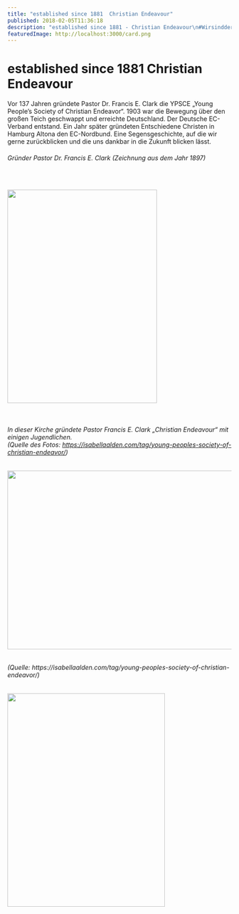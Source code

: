 ```yaml
---
title: "established since 1881  Christian Endeavour"
published: 2018-02-05T11:36:18
description: "established since 1881 - Christian Endeavour\n#WirsindderNordbund #1881 #1904 #ChristianEndeavour #Portland #FranisClark #Segen #Jubiläum #keinbisschenleise"
featuredImage: http://localhost:3000/card.png
---
```


# established since 1881  Christian Endeavour

<p>Vor 137 Jahren gründete Pastor Dr. Francis E. Clark die YPSCE &#8222;Young People’s Society of Christian Endeavor&#8220;. 1903 war die Bewegung über den großen Teich geschwappt und erreichte Deutschland. Der Deutsche EC-Verband entstand. Ein Jahr später gründeten Entschiedene Christen in Hamburg Altona den EC-Nordbund. Eine Segensgeschichte, auf die wir gerne zurückblicken und die uns dankbar in die Zukunft blicken lässt.</p>
<h6><em>Gründer Pastor Dr. Francis E. Clark (Zeichnung aus dem Jahr 1897)</em></h6>
<p>&nbsp;</p>
<p><img data-attachment-id="1432" data-permalink="https://www.ec-nordbund.de/established-since-1881-christian-endeavour/francis-e-clark-gruender-des-ce-bild-von-1898/" data-orig-file="https://www.ec-nordbund.de/wp-content/uploads/Francis-E.-Clark-Gründer-des-CE-Bild-von-1898.jpg" data-orig-size="584,834" data-comments-opened="1" data-image-meta="{&quot;aperture&quot;:&quot;0&quot;,&quot;credit&quot;:&quot;Thomas Seeger&quot;,&quot;camera&quot;:&quot;&quot;,&quot;caption&quot;:&quot;&quot;,&quot;created_timestamp&quot;:&quot;1517828166&quot;,&quot;copyright&quot;:&quot;&quot;,&quot;focal_length&quot;:&quot;0&quot;,&quot;iso&quot;:&quot;0&quot;,&quot;shutter_speed&quot;:&quot;0&quot;,&quot;title&quot;:&quot;&quot;,&quot;orientation&quot;:&quot;0&quot;}" data-image-title="Francis E. Clark Gründer des CE, Bild von 1898" data-image-description="" data-medium-file="https://www.ec-nordbund.de/wp-content/uploads/Francis-E.-Clark-Gründer-des-CE-Bild-von-1898-336x480.jpg" data-large-file="https://www.ec-nordbund.de/wp-content/uploads/Francis-E.-Clark-Gründer-des-CE-Bild-von-1898.jpg" class="alignnone size-medium wp-image-1432" src="https://www.ec-nordbund.de/wp-content/uploads/Francis-E.-Clark-Gründer-des-CE-Bild-von-1898-336x480.jpg" alt="" width="336" height="480" srcset="https://www.ec-nordbund.de/wp-content/uploads/Francis-E.-Clark-Gründer-des-CE-Bild-von-1898-336x480.jpg 336w, https://www.ec-nordbund.de/wp-content/uploads/Francis-E.-Clark-Gründer-des-CE-Bild-von-1898.jpg 584w" sizes="(max-width: 336px) 100vw, 336px" /></p>
<p>&nbsp;</p>
<h6><span id="fbPhotoSnowliftCaption" class="fbPhotosPhotoCaption" tabindex="0" aria-live="polite" data-ft="{&quot;tn&quot;:&quot;K&quot;}"><span class="hasCaption">In dieser Kirche gründete Pastor Francis E. Clark „Christian Endeavour“ mit einigen Jugendlichen.<br />
(Quelle des Fotos: <a href="https://isabellaalden.com/tag/young-peoples-society-of-christian-endeavor/" target="_blank" rel="nofollow noopener" data-lynx-mode="async" data-lynx-uri="https://l.facebook.com/l.php?u=https%3A%2F%2Fisabellaalden.com%2Ftag%2Fyoung-peoples-society-of-christian-endeavor%2F&amp;h=ATONrzkgVDk5BfwK4R3AKvig_rILeI-Vob9Ni3hUJv43QXK_ITgWJxNuqwxf9wF1lPLKi9r5uf1uO70AMPuhkfmeOqjKSHnOAnRIwYo2EM0O3rTUtnZdBk7wP4yArCVgI8N1eod-m8MtG3foxLnnDP_l4S979xNYP8A8DZ_nd7Kle0cptUL-d0dn-RbT7q68KsKQYmkG-6dmfiXd5mPBuWqzJyBX58diZ8KteJbLTjui8V4K40msCOw2Jck29Ms">https://isabellaalden.com/<wbr />tag/<wbr />young-peoples-society-of-ch<wbr />ristian-endeavor/</a>)</span></span></h6>
<p><img data-attachment-id="1433" data-permalink="https://www.ec-nordbund.de/established-since-1881-christian-endeavour/gruendungskirche-christian-endeavour-02-02-1881/" data-orig-file="https://www.ec-nordbund.de/wp-content/uploads/Gründungskirche-Christian-Endeavour-02.02.1881.jpg" data-orig-size="1600,1004" data-comments-opened="1" data-image-meta="{&quot;aperture&quot;:&quot;0&quot;,&quot;credit&quot;:&quot;&quot;,&quot;camera&quot;:&quot;&quot;,&quot;caption&quot;:&quot;&quot;,&quot;created_timestamp&quot;:&quot;0&quot;,&quot;copyright&quot;:&quot;&quot;,&quot;focal_length&quot;:&quot;0&quot;,&quot;iso&quot;:&quot;0&quot;,&quot;shutter_speed&quot;:&quot;0&quot;,&quot;title&quot;:&quot;&quot;,&quot;orientation&quot;:&quot;0&quot;}" data-image-title="Gründungskirche Christian Endeavour 02.02.1881" data-image-description="" data-medium-file="https://www.ec-nordbund.de/wp-content/uploads/Gründungskirche-Christian-Endeavour-02.02.1881-640x402.jpg" data-large-file="https://www.ec-nordbund.de/wp-content/uploads/Gründungskirche-Christian-Endeavour-02.02.1881-1200x753.jpg" class="alignnone size-medium wp-image-1433" src="https://www.ec-nordbund.de/wp-content/uploads/Gründungskirche-Christian-Endeavour-02.02.1881-640x402.jpg" alt="" width="640" height="402" srcset="https://www.ec-nordbund.de/wp-content/uploads/Gründungskirche-Christian-Endeavour-02.02.1881-640x402.jpg 640w, https://www.ec-nordbund.de/wp-content/uploads/Gründungskirche-Christian-Endeavour-02.02.1881-768x482.jpg 768w, https://www.ec-nordbund.de/wp-content/uploads/Gründungskirche-Christian-Endeavour-02.02.1881-1200x753.jpg 1200w, https://www.ec-nordbund.de/wp-content/uploads/Gründungskirche-Christian-Endeavour-02.02.1881.jpg 1600w" sizes="(max-width: 640px) 100vw, 640px" /></p>
<h6></h6>
<h6>(Quelle: https://isabellaalden.com/tag/young-peoples-society-of-christian-endeavor/)</h6>
<p><img data-attachment-id="1434" data-permalink="https://www.ec-nordbund.de/established-since-1881-christian-endeavour/zeitungsartikel-17-jahre-ce-christian-endeavour-001/" data-orig-file="https://www.ec-nordbund.de/wp-content/uploads/Zeitungsartikel-17-Jahre-CE-Christian-Endeavour-001.jpg" data-orig-size="4808,6521" data-comments-opened="1" data-image-meta="{&quot;aperture&quot;:&quot;0&quot;,&quot;credit&quot;:&quot;&quot;,&quot;camera&quot;:&quot;&quot;,&quot;caption&quot;:&quot;&quot;,&quot;created_timestamp&quot;:&quot;0&quot;,&quot;copyright&quot;:&quot;&quot;,&quot;focal_length&quot;:&quot;0&quot;,&quot;iso&quot;:&quot;0&quot;,&quot;shutter_speed&quot;:&quot;0&quot;,&quot;title&quot;:&quot;&quot;,&quot;orientation&quot;:&quot;0&quot;}" data-image-title="Zeitungsartikel 17 Jahre CE Christian Endeavour-001" data-image-description="" data-medium-file="https://www.ec-nordbund.de/wp-content/uploads/Zeitungsartikel-17-Jahre-CE-Christian-Endeavour-001-354x480.jpg" data-large-file="https://www.ec-nordbund.de/wp-content/uploads/Zeitungsartikel-17-Jahre-CE-Christian-Endeavour-001-755x1024.jpg" class="alignnone size-medium wp-image-1434" src="https://www.ec-nordbund.de/wp-content/uploads/Zeitungsartikel-17-Jahre-CE-Christian-Endeavour-001-354x480.jpg" alt="" width="354" height="480" srcset="https://www.ec-nordbund.de/wp-content/uploads/Zeitungsartikel-17-Jahre-CE-Christian-Endeavour-001-354x480.jpg 354w, https://www.ec-nordbund.de/wp-content/uploads/Zeitungsartikel-17-Jahre-CE-Christian-Endeavour-001-768x1042.jpg 768w, https://www.ec-nordbund.de/wp-content/uploads/Zeitungsartikel-17-Jahre-CE-Christian-Endeavour-001-755x1024.jpg 755w" sizes="(max-width: 354px) 100vw, 354px" /></p>
